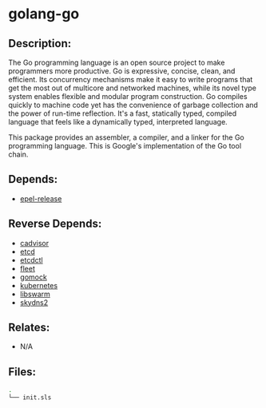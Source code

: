 # golang-go

## Description:

The Go programming language is an open source project to make programmers more productive. Go is expressive, concise, clean, and efficient. Its concurrency mechanisms make it easy to write programs that get the most out of multicore and networked machines, while its novel type system enables flexible and modular program construction. Go compiles quickly to machine code yet has the convenience of garbage collection and the power of run-time reflection. It's a fast, statically typed, compiled language that feels like a dynamically typed, interpreted language.

This package provides an assembler, a compiler, and a linker for the Go programming language. This is Google's implementation of the Go tool chain.

## Depends:

  -  [epel-release](/salt/epel-release)

## Reverse Depends:

  -  [cadvisor](/salt/cadvisor)
  -  [etcd](/salt/etcd)
  -  [etcdctl](/salt/etcdctl)
  -  [fleet](/salt/fleet)
  -  [gomock](/salt/gomock)
  -  [kubernetes](/salt/kubernetes)
  -  [libswarm](/salt/libswarm)
  -  [skydns2](/salt/skydns2)

## Relates:

  -  N/A

## Files:

```bash
.
└── init.sls
```
